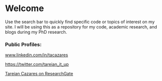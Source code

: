 # Welcome

Use the search bar to quickly find specific code or topics of interest on my site. I will be using this as a repository for my code, academic research, and blogs during my PhD research.

### Public Profiles:

www.linkedin.com/in/tacazares

https://twitter.com/tareian_it_up

<a href="https://www.researchgate.net/profile/Tareian_Cazares">Tareian Cazares on ResearchGate</a>
